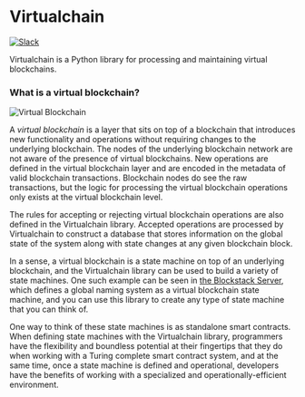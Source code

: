 # Virtualchain

[![Slack](http://slack.blockstack.org/badge.svg)](http://slack.blockstack.org/)

Virtualchain is a Python library for processing and maintaining virtual blockchains.

### What is a virtual blockchain?
![Virtual Blockchain](https://blockstack.org/images/article-diagrams/virtual-blockchain.png)

A *virtual blockchain* is a layer that sits on top of a blockchain that introduces new functionality and operations without requiring changes to the underlying blockchain. The nodes of the underlying blockchain network are not aware of the presence of virtual blockchains. New operations are defined in the virtual blockchain layer and are encoded in the metadata of valid blockchain transactions. Blockchain nodes do see the raw transactions, but the logic for processing the virtual blockchain operations only exists at the virtual blockchain level.

The rules for accepting or rejecting virtual blockchain operations are also defined in the Virtualchain library. Accepted operations are processed by Virtualchain to construct a database that stores information on the global state of the system along with state changes at any given blockchain block.

In a sense, a virtual blockchain is a state machine on top of an underlying blockchain, and the Virtualchain library can be used to build a variety of state machines. One such example can be seen in [the Blockstack Server](http://github.com/blockstack/blockstack-server), which defines a global naming system as a virtual blockchain state machine, and you can use this library to create any type of state machine that you can think of.

One way to think of these state machines is as standalone smart contracts. When defining state machines with the Virtualchain library, programmers have the flexibility and boundless potential at their fingertips that they do when working with a Turing complete smart contract system, and at the same time, once a state machine is defined and operational, developers have the benefits of working with a specialized and operationally-efficient environment.
